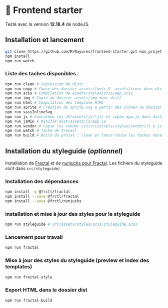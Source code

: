 # :doughnut: Frontend starter
Testé avec la version **12.18.4** de nodeJS.

## Installation et lancement

```bash
git clone https://github.com/MrRayures/frontend-starter.git mon_projet
npm install
npm run watch
```

### Liste des taches disponibles :

```bash
npm run clean # Supression de dist/
npm run copy # Copie des dossier assets/fonts &  assets/icons dans dist/
npm run scss # Compilation de assets/styles/scss/app.scss
npm run img # Copie du dossier assets/img dans dist/
npm run html # Compilation des template HTML
npm run sprite # Création du sprite svg a partir des icônes du dossier "src/assets/icons/*.svg"
npm run sassInlineSvg
npm run js # Concatene les JS(assets/js/*js) et copie app.js dans dist/assets/js/
npm run jsMin # Minifie dist/assets/js/app.js
npm run vendor # Copie les vendor css(src/assets/styles/vendor/*) & js (src/assets/js/vendor/*) dans dist/assets/css|js/vendor
npm run watch # Tache de travail
npm run build # Build du projet : clean et lance toute les taches nécessaire à l'export pour démo
```



## Installation du styleguide (*optionnel*)

Installation de [Fractal](https://fractal.build/) et de [nunjucks pour Fractal](https://github.com/frctl/fractal/tree/main/packages/nunjucks).
Les fichiers du styleguide sont dans `src/styleguide/`

### Installation des dépendances
```bash
npm install -g @frctl/fractal
npm install --save @frctl/fractal
npm install --save @frctl/nunjucks
```
### installation et mise à jour des styles pour le styleguide
```bash
npm run styleguide # src/assets/styles/scss/styleguide.scss
```

### Lancement pour travail

```bash
npm run fractal
```

### Mise à jour des styles du styleguide (preview et index des templates)
```bash
npm run fractal-style
```

### Export HTML dans le dossier dist
```bash
npm run fractal-build
```

